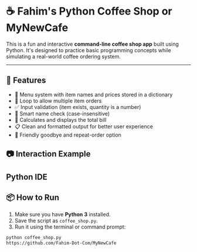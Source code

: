 # ☕ Fahim's Python Coffee Shop or MyNewCafe

This is a fun and interactive **command-line coffee shop app** built using Python. It's designed to practice basic programming concepts while simulating a real-world coffee ordering system.

---

## 🚀 Features

- 🧾 Menu system with item names and prices stored in a dictionary
- 🔁 Loop to allow multiple item orders
- ✅ Input validation (item exists, quantity is a number)
- 🧠 Smart name check (case-insensitive)
- 🧮 Calculates and displays the total bill
- 📋 Clean and formatted output for better user experience
- 👋 Friendly goodbye and repeat-order option

## 📷 Interaction Example
Python IDE
---

## 📦 How to Run

1. Make sure you have **Python 3** installed.
2. Save the script as `coffee_shop.py`.
3. Run it using the terminal or command prompt:

```bash
python coffee_shop.py
https://github.com/Fahim-Dot-Com/MyNewCafe
